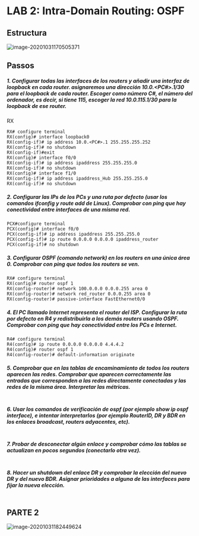 # LAB 2: Intra-Domain Routing: OSPF

## Estructura

![image-20201031170505371](C:\Users\Carlos\AppData\Roaming\Typora\typora-user-images\image-20201031170505371.png)

## Passos

##### 1. Configurar todas las interfaces de los routers y añadir una interfaz de loopback en cada router.  asignaremos una dirección 10.0.<PC#>.1/30 para el loopback de cada router. Escoger como número C#, el número del ordenador, es decir, si tiene 115, escoger la red 10.0.115.1/30 para la loopback de ese router.

RX

````shell
RX# configure terminal
RX(config)# interface loopback0
RX(config-if)# ip address 10.0.<PC#>.1 255.255.255.252
RX(config-if)# no shutdown
RX(config-if)#exit
RX(config)# interface f0/0
RX(config-if)# ip address ipaddress 255.255.255.0
RX(config-if)# no shutdown
RX(config)# interface f1/0
RX(config-if)# ip address ipaddress_Hub 255.255.255.0
RX(config-if)# no shutdown
````



##### 2. Configurar las IPs de los PCs y una ruta por defecto (usar los comandos ifconfig y route add de Linux). Comprobar con ping que hay conectividad entre interfaces de una misma red.

````shell
PCX#configure terminal
PCX(config)# interface f0/0
PCX(config-if)# ip address ipaddress 255.255.255.0
PCX(config-if)# ip route 0.0.0.0 0.0.0.0 ipaddress_router
PCX(config-if)# no shutdown
````



##### 3. Configurar OSPF (comando network) en los routers en una única área 0. Comprobar con ping que todos los routers se ven.

````shell
RX# configure terminal
RX(config)# router ospf 1
RX(config-router)# network 100.0.0.0 0.0.0.255 area 0
RX(config-router)# network red_router 0.0.0.255 area 0
RX(config-router)# passive-interface FastEthernet0/0
````



##### 4. El PC llamado Internet representa el router del ISP. Configurar la ruta por defecto en R4 y redistribuirla a los demás routers usando OSPF. Comprobar con ping que hay conectividad entre los PCs e Internet.

````shell
R4# configure terminal
R4(config)# ip route 0.0.0.0 0.0.0.0 4.4.4.2 
R4(config)# router ospf 1
R4(config-router)# default-information originate
````



##### 5. Comprobar que en las tablas de encaminamiento de todos los routers aparecen las redes. Comprobar que aparecen correctamente las entradas que corresponden a las redes directamente conectadas y las redes de la misma área. Interpretar las métricas.

````shell

````



##### 6. Usar los comandos de verificación de ospf (por ejemplo show ip ospf interface), e intentar interpretarlos (por ejemplo RouterID, DR y BDR en los enlaces broadcast, routers adyacentes, etc).

````shell

````



##### 7. Probar de desconectar algún enlace y comprobar cómo las tablas se actualizan en pocos segundos (conectarlo otra vez).

````shell

````



##### 8. Hacer un shutdown del enlace DR y comprobar la elección del nuevo DR y del nuevo BDR. Asignar prioridades a alguna de las interfaces para fijar la nueva elección.

````shell

````



## PARTE 2



![image-20201031182449624](C:\Users\Carlos\AppData\Roaming\Typora\typora-user-images\image-20201031182449624.png)